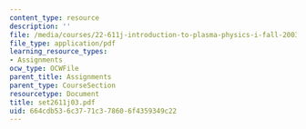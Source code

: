 ```yaml
---
content_type: resource
description: ''
file: /media/courses/22-611j-introduction-to-plasma-physics-i-fall-2003/664cdb536c3771c378606f4359349c22_set2611j03.pdf
file_type: application/pdf
learning_resource_types:
- Assignments
ocw_type: OCWFile
parent_title: Assignments
parent_type: CourseSection
resourcetype: Document
title: set2611j03.pdf
uid: 664cdb53-6c37-71c3-7860-6f4359349c22
---
```

